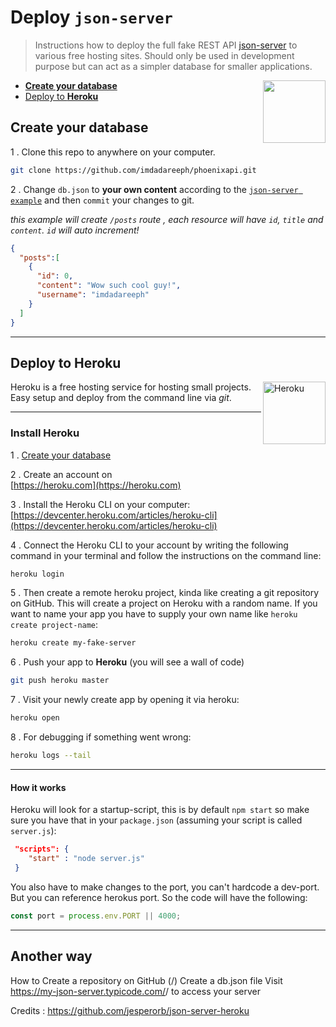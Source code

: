 # Deploy `json-server`

> Instructions how to deploy the full fake REST API [json-server](https://github.com/typicode/json-server) to various free hosting sites. Should only be used in development purpose but can act as a simpler database for smaller applications.

<img src="http://i66.tinypic.com/x6mp6p.jpg" align="right" width="100px">

* [**Create your database**](#create-your-database)
* [Deploy to **Heroku**](#deploy-to-heroku)

## Create your database

1 . Clone this repo to anywhere on your computer.

```bash
git clone https://github.com/imdadareeph/phoenixapi.git
```

2 . Change `db.json` to **your own content** according to the [`json-server example`](https://github.com/imdadareeph/phoenixapi/json-server#example) and then `commit` your changes to git. 

_this example will create `/posts` route , each resource will have `id`, `title` and `content`. `id` will auto increment!_
```json
{
  "posts":[
    {
      "id": 0,
      "content": "Wow such cool guy!",
      "username": "imdadareeph"
    }
  ]
}
```

---

## Deploy to **Heroku**

<img align="right" width="100px" height="auto" src="https://cdn.worldvectorlogo.com/logos/heroku.svg" alt="Heroku">

Heroku is a free hosting service for hosting small projects. Easy setup and deploy from the command line via _git_.

---

### Install Heroku

1 . [Create your database](#create-your-database)

2 . Create an account on <br/>[https://heroku.com](https://heroku.com)

3 . Install the Heroku CLI on your computer: <br/>[https://devcenter.heroku.com/articles/heroku-cli](https://devcenter.heroku.com/articles/heroku-cli)

4 . Connect the Heroku CLI to your account by writing the following command in your terminal and follow the instructions on the command line:
```bash
heroku login
```

5 . Then create a remote heroku project, kinda like creating a git repository on GitHub. This will create a project on Heroku with a random name. If you want to name your app you have to supply your own name like `heroku create project-name`:
```bash
heroku create my-fake-server
```

6 . Push your app to __Heroku__ (you will see a wall of code)
```bash
git push heroku master
```

7 . Visit your newly create app by opening it via heroku:
```bash
heroku open
```

8 . For debugging if something went wrong:
```bash
heroku logs --tail
```

---

#### How it works

Heroku will look for a startup-script, this is by default `npm start` so make sure you have that in your `package.json` (assuming your script is called `server.js`):
```json
 "scripts": {
    "start" : "node server.js"
 }
```

You also have to make changes to the port, you can't hardcode a dev-port. But you can reference herokus port. So the code will have the following:
```js
const port = process.env.PORT || 4000;
```

---

## Another way

How to
Create a repository on GitHub (<your-username>/<your-repo>)
Create a db.json file
Visit https://my-json-server.typicode.com/<your-username>/<your-repo> to access your server




Credits : https://github.com/jesperorb/json-server-heroku

